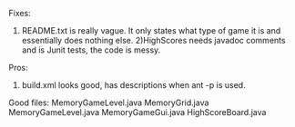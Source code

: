 Fixes:
1) README.txt is really vague. It only states what type of game it is and essentially does nothing else.
2)HighScores needs javadoc comments and is Junit tests, the code is messy.

Pros:
1) build.xml looks good, has descriptions when ant -p is used.

Good files: 
MemoryGameLevel.java
MemoryGrid.java
MemoryGameLevel.java
MemoryGameGui.java
HighScoreBoard.java
